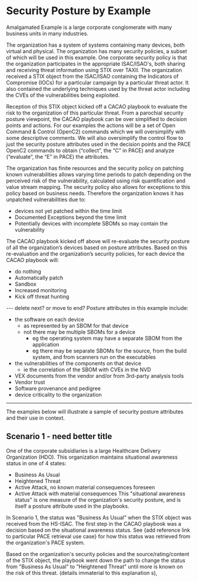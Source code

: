 # Security Posture by Example

Amalgamated Example is a large corporate conglomerate
with many business units in many industries.

The organization has a system of systems
containing many devices, both virtual and physical.
The organization has many security policies,
a subset of which will be used in this example.
One corporate security policy is that the organization participates
in the appropriate ISAC/ISAO's, both
sharing and receiving threat information using STIX over TAXII.
The organization received a STIX object from the ISAC/ISAO
containing the Indicators of Compromise (IOCs)
for a particular campaign by a particular threat actor.
It also contained the underlying techniques
used by the threat actor including the
CVEs of the vulnerabilities being exploited.  

Reception of this STIX object
kicked off a CACAO playbook
to evaluate the risk to the organization of this particular threat.
From a parochial security posture viewpoint,
the CACAO playbook can be over simplified
to decision points and actions.
For our examples the actions will be a set of
Open Command & Control (OpenC2) commands
which we will oversimplify with some descriptive comments.
We will also oversimplify the control flow to
just the security posture attributes
used in the decision points and
the PACE OpenC2 commands
to obtain (“collect”, the “C” in PACE) and
analyze (“evaluate”, the “E” in PACE) the attributes.

The organization has finite resources
and the security policy on patching known vulnerabilities
allows varying time periods to patch
depending on the perceived risk of the vulnerability,
calculated using risk quantification and value stream mapping.
The security policy also allows for exceptions
to this policy based on business needs.
Therefore the organization knows it has unpatched vulnerabilities due to:
- devices not yet patched within the time limit
- Documented Exceptions beyond the time limit
- Potentially devices with incomplete SBOMs so may contain the vulnerability

The CACAO playbook kicked off above
will re-evaluate the security posture
of all the organization’s devices based on posture attributes.
Based on this re-evaluation and the organization’s security policies,
for each device the CACAO playbook will:
- do nothing
- Automatically patch
- Sandbox
- Increased monitoring
- Kick off threat hunting

--- delete next? or move to end?
Posture attributes in this example include:
- the software on each device
   + as represented by an SBOM for that device
   + not there may be multiple SBOMs for a device
      - eg the operating system may have a separate SBOM from the application
      - eg there may be separate SBOMs for the source, from the build system, and from scanners run on the executables
- the vulnerabilities of the components on that device
   + ie the correlation of the SBOM with CVEs in the NVD
- VEX documents from the vendor and/or from 3rd-party analysis tools
- Vendor trust
- Software provenance and pedigree
- device criticality to the organization

---

The examples below will illustrate a sample of security posture attributes and their use in context.

## Scenario 1 - need better title
One of the corporate subsidiaries is a large
Healthcare Delivery Organization (HDO).
This organization maintains situational awareness status
in one of 4 states:
- Business As Usual
- Heightened Threat
- Active Attack, no known material consequences foreseen
- Active Attack with material consequences
This "situational awareness status" is one measure of the
organization's security posture, and is itself a posture attribute
used in the playbooks.

In Scenario 1, the status was "Business As Usual"
when the STIX object was received from the HS-ISAC.
The first step in the CACAO playbook was a decision
based on the situational awareness status.
See {add reference link to particular PACE retrieval use case}
for how this status was retrieved from the organization's
PACE system.

Based on the organization's security policies and the
source/rating/content of the STIX object,
the playbook went down the path to change the status
from "Business As Usual" to "Heightened Threat"
until more is known on the risk of this threat.
(details immaterial to this explanation s),
